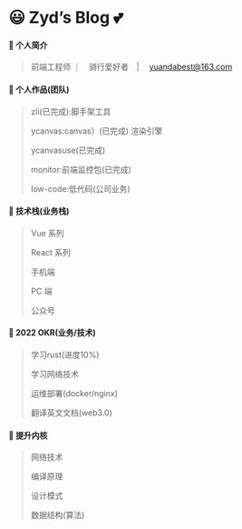 # 😃 Zyd’s Blog 💕

#### 🤪 个人简介

> 前端工程师 ｜　骑行爱好者　| 　yuandabest@163.com

#### 🎢 个人作品(团队)

> zli(已完成):脚手架工具
>
> ycanvas:canvas）(已完成) 渲染引擎
>
> ycanvasuse(已完成)
>
> monitor:前端监控包(已完成)
>
> low-code:低代码(公司业务)
>

#### 🌾 技术栈(业务栈)

> Vue 系列
>
> React 系列
>
> 手机端
>
> PC 端
>
> 公众号

#### 🤩 2022 OKR(业务/技术)

>
> 学习rust(进度10%)
>
> 学习网络技术
>
> 运维部署(docker/nginx)
>
> 翻译英文文档(web3.0)

#### 🤑 提升内核

> 网络技术
>
> 编译原理
>
> 设计模式
>
> 数据结构(算法)

 